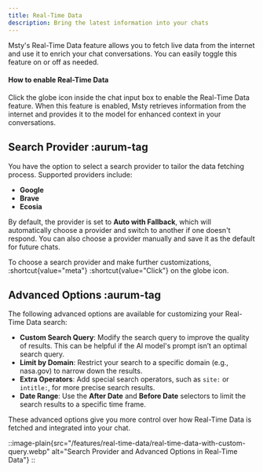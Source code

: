 ```yaml
---
title: Real-Time Data 
description: Bring the latest information into your chats
---
```


Msty's Real-Time Data feature allows you to fetch live data from the internet and use it to enrich your chat conversations. You can easily toggle this feature on or off as needed.

#### How to enable Real-Time Data

Click the globe icon inside the chat input box to enable the Real-Time Data feature. When this feature is enabled, Msty retrieves information from the internet and provides it to the model for enhanced context in your conversations.

## Search Provider :aurum-tag

You have the option to select a search provider to tailor the data fetching process. Supported providers include:

- **Google**
- **Brave**
- **Ecosia**

By default, the provider is set to **Auto with Fallback**, which will automatically choose a provider and switch to another if one doesn't respond. You can also choose a provider manually and save it as the default for future chats.

To choose a search provider and make further customizations, :shortcut{value="meta"} :shortcut{value="Click"} on the globe icon.

## Advanced Options :aurum-tag

The following advanced options are available for customizing your Real-Time Data search:

- **Custom Search Query**: Modify the search query to improve the quality of results. This can be helpful if the AI model's prompt isn’t an optimal search query.
- **Limit by Domain**: Restrict your search to a specific domain (e.g., nasa.gov) to narrow down the results.
- **Extra Operators**: Add special search operators, such as `site:` or `intitle:`, for more precise search results.
- **Date Range**: Use the **After Date** and **Before Date** selectors to limit the search results to a specific time frame.

These advanced options give you more control over how Real-Time Data is fetched and integrated into your chat.

::image-plain{src="/features/real-time-data/real-time-data-with-custom-query.webp" alt="Search Provider and Advanced Options in Real-Time Data"}
:: 
